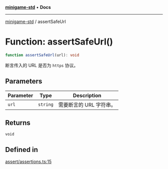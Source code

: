 [**minigame-std**](../README.md) • **Docs**

***

[minigame-std](../README.md) / assertSafeUrl

# Function: assertSafeUrl()

```ts
function assertSafeUrl(url): void
```

断言传入的 URL 是否为 `https` 协议。

## Parameters

| Parameter | Type | Description |
| ------ | ------ | ------ |
| `url` | `string` | 需要断言的 URL 字符串。 |

## Returns

`void`

## Defined in

[assert/assertions.ts:15](https://github.com/JiangJie/minigame-std/blob/541deb559aa54bb90a9c59ed9d62e2fa15307533/src/std/assert/assertions.ts#L15)
